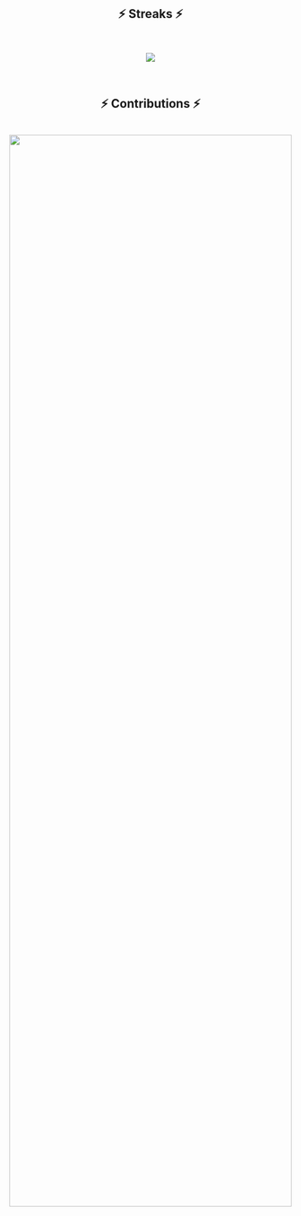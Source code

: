 <h2 align="center">⚡ Streaks ⚡</h2>
<br />
<p align=center>
  <div align=center>
    <picture>
      <source media="(prefers-color-scheme: dark)" srcset="https://streak-stats.demolab.com?user=harsh1036&them=dark&card_width=900&card_height=300" />
      <img src="https://streak-stats.demolab.com?user=harsh1036&theme=radical" />
    </picture>
  </div>
</p>
<p align=center>
  <br>
  <h2 align="center">⚡ Contributions ⚡</h2>
  <br>
  <img src="https://github-readme-activity-graph.vercel.app/graph?username=harsh1036&theme=react-dark&bg_color=20232a&hide_border=true" width="100%" height="70%"/>
   <br>
</p>
